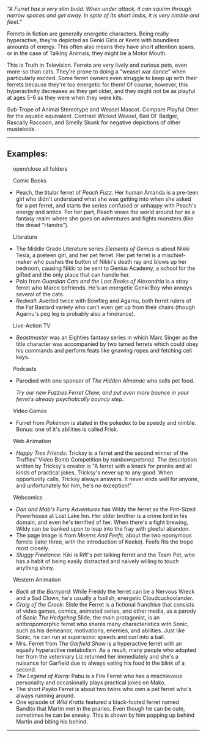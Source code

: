 _"A Furret has a very slim build. When under attack, it can squirm through narrow spaces and get away. In spite of its short limbs, it is very nimble and fleet."_

Ferrets in fiction are generally energetic characters. Being really hyperactive, they're depicted as Genki Girls or Keets with boundless amounts of energy. This often also means they have short attention spans, or in the case of Talking Animals, they might be a Motor Mouth.

This is Truth in Television. Ferrets are very lively and curious pets, even more-so than cats. They're prone to doing a "weasel war dance" when particularly excited. Some ferret owners even struggle to keep up with their ferrets because they're too energetic for them! Of course, however, this hyperactivity decreases as they get older, and they might not be as playful at ages 5-6 as they were when they were kits.

Sub-Trope of Animal Stereotype and Weasel Mascot. Compare Playful Otter for the aquatic equivalent. Contrast Wicked Weasel, Bad Ol' Badger, Rascally Raccoon, and Smelly Skunk for negative depictions of other musteloids.

___

## Examples:

    open/close all folders 

    Comic Books 

-   Peach, the titular ferret of _Peach Fuzz_. Her human Amanda is a pre-teen girl who didn't understand what she was getting into when she asked for a pet ferret, and starts the series confused or unhappy with Peach's energy and antics. For her part, Peach views the world around her as a fantasy realm where she goes on adventures and fights monsters (like the dread "Handra").

    Literature 

-   The Middle Grade Literature series _Elements of Genius_ is about Nikki Tesla, a preteen girl, and her pet ferret. Her pet ferret is a mischief-maker who pushes the button of Nikki's death ray and blows up her bedroom, causing Nikki to be sent to Genius Academy, a school for the gifted and the only place that can handle her.
-   Polo from _Guardian Cats and the Lost Books of Alexandria_ is a stray ferret who Marco befriends. He's an energetic Genki Boy who annoys several of the cats.
-   _Redwall_: Averted twice with Bowfleg and Agarnu, both ferret rulers of the Fat Bastard variety who can't even get up from their chairs (though Agarnu's peg leg is probably also a hindrance).

    Live-Action TV 

-   _Beastmaster_ was an Eighties fantasy series in which Marc Singer as the title character was accompanied by two tamed ferrets which could obey his commands and perform feats like gnawing ropes and fetching cell keys.

    Podcasts 

-   Parodied with one sponsor of _The Hidden Almanac_ who sells pet food.
    
    _Try our new Fuzzies Ferret Chow, and put even more bounce in your ferret’s already psychotically bouncy step._
    

    Video Games 

-   Furret from _Pokémon_ is stated in the pokedex to be speedy and nimble. Bonus: one of it's abilities is called Frisk.

    Web Animation 

-   _Happy Tree Friends_: Tricksy is a ferret and the second winner of the Truffles' Video Bomb Competition by _rainbowspetsnaz_. The description written by Tricksy's creator is "A ferret with a knack for pranks and all kinds of practical jokes, Tricksy's never up to any good. When opportunity calls, Tricksy always answers. It never ends well for anyone, and unfortunately for him, he's no exception!"

    Webcomics 

-   _Dan and Mab's Furry Adventures_ has Wildy the ferret as the Pint-Sized Powerhouse at Lost Lake Inn. Her older brother is a crime lord in his domain, and even he's terrified of her. When there's a fight brewing, Wildy can be banked upon to leap into the fray with gleeful abandon.
-   The page image is from _Meems And Feefs_, about the two eponymous ferrets (later three, with the introduction of Keeko). Feefs fits the trope most closely.
-   _Sluggy Freelance_: Kiki is Riff's pet talking ferret and the Team Pet, who has a habit of being easily distracted and naively willing to touch anything shiny.

    Western Animation 

-   _Back at the Barnyard_: While Freddy the ferret can be a Nervous Wreck and a Sad Clown, he's usually a foolish, energetic Cloudcuckoolander.
-   _Craig of the Creek_: Slide the Ferret is a fictional franchise that consists of video games, comics, animated series, and other media, as a parody of _Sonic The Hedgehog_ Slide, the main protagonist, is an anthropomorphic ferret who shares many characteristics with Sonic, such as his demeanor, motivations, enemies, and abilities. Just like Sonic, he can run at supersonic speeds and curl into a ball.
-   Mrs. Ferret from _The Garfield Show_ is a hyperactive ferret with an equally hyperactive metabolism. As a result, many people who adopted her from the veterinary Liz returned her immediately and she's a nuisance for Garfield due to always eating his food in the blink of a second.
-   _The Legend of Korra_: Pabu is a Fire Ferret who has a mischievous personality and occasionally plays practical jokes on Mako.
-   The short _Psyko Ferret_ is about two twins who own a pet ferret who's always running around.
-   One episode of _Wild Kratts_ featured a black-footed ferret named Bandito that Martin met in the praries. Even though he can be cute, sometimes he can be sneaky. This is shown by him popping up behind Martin and biting his behind.

___